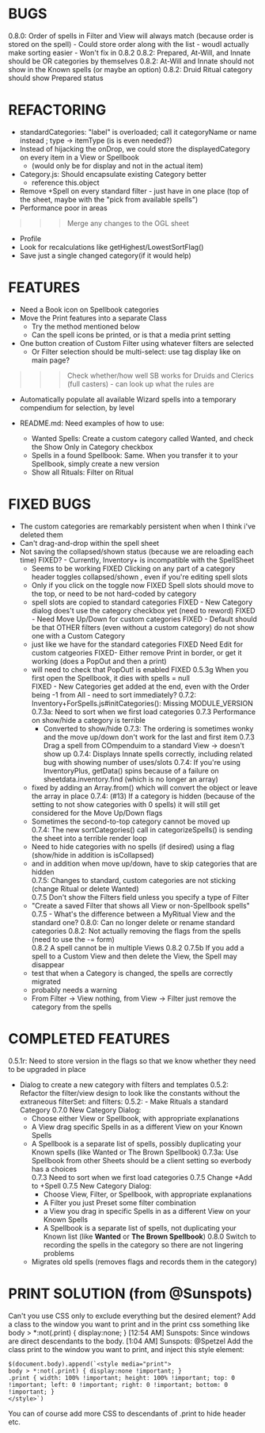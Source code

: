 # BUGS
0.8.0: Order of spells in Filter and View will always match (because order is stored on the spell)
    - Could store order along with the list - woudl actually make sorting easier
    - Won't fix in 0.8.2
0.8.2: Prepared, At-Will, and Innate should be OR categories by themselves
0.8.2: At-Will and Innate should not show in the Known spells (or maybe an option)
0.8.2: Druid Ritual category should show Prepared status

# REFACTORING
- standardCategories: "label" is overloaded; call it categoryName or name instead ; type -> itemType (is is even needed?)
- Instead of hijacking the onDrop, we could store the displayedCategory on every item in a View or Spellbook
    - (would only be for display and not in the actual item)
- Category.js: Should encapsulate existing Category better
    - reference this.object
- Remove +Spell on every standard filter - just have in one place (top of the sheet, maybe with the "pick from available spells")
- Performance poor in areas
>>> Merge any changes to the OGL sheet
- Profile
- Look for recalculations like getHighest/LowestSortFlag()
- Save just a single changed category(if it would help)

# FEATURES
- Need a Book icon on Spellbook categories
- Move the Print features into a separate Class
    - Try the method mentioned below
    - Can the spell icons be printed, or is that a media print setting
- One button creation of Custom Filter using whatever filters are selected
    - Or Filter selection should be multi-select: use tag display like on main page?
>>> Check whether/how well SB works for Druids and Clerics (full casters)
    - can look up what the rules are
- Automatically populate all available Wizard spells into a temporary compendium for selection, by level

- README.md:  Need examples of how to use:
    - Wanted Spells: Create a custom category called Wanted, and check the Show Only in Category checkbox
    - Spells in a found Spellbook: Same. When you transfer it to your Spellbook, simply create a new version
    - Show all Rituals: Filter on Ritual


# FIXED BUGS
- The custom categories are remarkably persistent when when I think i've deleted them
- Can't drag-and-drop within the spell sheet
- Not saving the collapsed/shown status (because we are reloading each time)
FIXED? - Currently, Inventory+ is incompatible with the SpellSheet
    - Seems to be working
FIXED Clicking on  any part of a category header toggles collapsed/shown , even if you're editing spell slots
    - Only if you click on the toggle now
FIXED Spell slots should move to the top, or need to be not hard-coded by category
    - spell slots are copied to standard categories
FIXED - New Category dialog does't use the category checkbox yet (need to reword)
FIXED - Need Move Up/Down for custom categories
FIXED - Default should be that OTHER filters (even without a custom category) do not show one with a Custom Category
    - just like we have for the standard categories
FIXED Need Edit for custom catgeories
FIXED- Either remove Print in border, or get it working (does a PopOut and then a print)
    - will need to check that PopOut! is enabled
FIXED 0.5.3g When you first open the Spellbook, it dies with spells = null    
FIXED - New Categories get added at the end, even with the Order being -1 from All - need to sort immediately?
0.7.2: Inventory+ForSpells.js#initCategories(): Missing MODULE_VERSION 
0.7.3a: Need to sort when we first load categories 
0.7.3 Performance on show/hide a category is terrible
        - Converted to show/hide
0.7.3: The ordering is sometimes wonky and the move up/down don't work for the last and first item
0.7.3 Drag a spell from COmpenduim to a standard View -> doesn't show up
0.7.4: Displays Innate spells correctly, including related bug with showing number of uses/slots
0.7.4: If you're using InventoryPlus, getData() spins because of a failure on sheetdata.inventory.find (which is no longer an array)
    - fixed by adding an Array.from() which will convert the object or leave the array in place
0.7.4: (#13) If a category is hidden (because of the setting to not show categories with 0 spells) it will still get considered for the Move Up/Down flags
    - Sometimes the second-to-top category cannot be moved up   
0.7.4: The new sortCategories() call in categorizeSpells() is sending the sheet into a terrible render loop
    - Need to hide categories with no spells (if desired) using a flag (show/hide in addition is isCollapsed)
    - and in addition when move up/down, have to skip categories that are hidden     
0.7.5: Changes to standard, custom categories are not sticking (change Ritual or delete Wanted)    
0.7.5 Don't show the Filters field unless you specify a type of Filter
    - "Create a saved Filter that shows all View or non-Spellbook spells"
0.7.5 - What's the difference between a MyRitual View and the standard one?
0.8.0: Can no longer delete or rename standard categories
0.8.2: Not actually removing the flags from the spells (need to use the -= form)  
0.8.2 A spell cannot be in multiple Views
0.8.2 0.7.5b If you add a spell to a Custom View and then delete the View, the Spell may disappear
    - test that when a Category is changed, the spells are correctly migrated
    - probably needs a warning
    - From Filter -> View nothing, from View -> Filter just remove the category from the spells


# COMPLETED FEATURES
0.5.1r:  Need to store version in the flags so that we know whether they need to be upgraded in place    
- Dialog to create a new category with filters and templates
0.5.2: Refactor the filter/view design to look like the constants without the extraneous filterSet: and filters:
0.5.2: - Make Rituals a standard Category
0.7.0 New Category Dialog:
    - Choose either View or Spellbook, with appropriate explanations
    - A View drag specific Spells in as a different View on your Known Spells
    - A Spellbook is a separate list of spells, possibly duplicating your Known spells (like Wanted or The Brown Spellbook)
0.7.3a: Use Spellbook from other Sheets should be a client setting so everbody has a choices   
0.7.3 Need to sort when we first load categories 
0.7.5 Change +Add to +Spell 
0.7.5 New Category Dialog:
        - Choose View, Filter, or Spellbook, with appropriate explanations
        - A Filter you just Preset some filter combination
        - a View you drag in specific Spells in as a different View on your Known Spells
        - A Spellbook is a separate list of spells, not duplicating your Known list (like **Wanted** or **The Brown Spellbook**)
0.8.0 Switch to recording the spells in the category so there are not lingering problems
    - Migrates old spells (removes flags and records them in the category)

# PRINT SOLUTION (from @Sunspots)
Can't you use CSS only to exclude everything but the desired element? Add a class to the window you want to print and in the print css something like
body > *:not(.print) { display:none; } 
[12:54 AM] Sunspots: Since windows are direct descendants to the body.
[1:04 AM] Sunspots: @Spetzel Add the class print to the window you want to print, and inject this style element:

    $(document.body).append(`<style media="print">
    body > *:not(.print) { display:none !important; }
    .print { width: 100% !important; height: 100% !important; top: 0 !important; left: 0 !important; right: 0 !important; bottom: 0 !important; }
    </style>`)

You can of course add more CSS to descendants of .print to hide header etc.